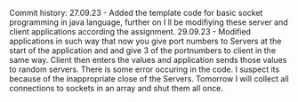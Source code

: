 Commit history:
27.09.23 - Added the template code for basic socket programming in java language, further on I ll be modifiying these server and client applications according the assignment.
29.09.23 - Modified applications in such way that now you give port numbers to Servers at the start of the application and and give 3 of the portnumbers to client in the same way. Client then enters the values and application sends those values to random servers. There is some error occuring in the code. I suspect its because of the inappropriate close of the Servers. Tomorrow I will collect all connections to sockets in an array and shut them all once.

